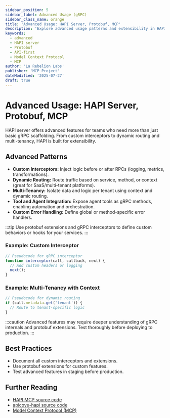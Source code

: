 ```yaml
---
sidebar_position: 5
sidebar_label: Advanced Usage (gRPC)
sidebar_class_name: orange
title: 'Advanced Usage: HAPI Server, Protobuf, MCP'
description: 'Explore advanced usage patterns and extensibility in HAPI server for API-first, Protobuf-driven, and Model Context Protocol (MCP) deployments.'
keywords:
  - advanced
  - HAPI server
  - Protobuf
  - API-first
  - Model Context Protocol
  - MCP
author: 'La Rebelion Labs'
publisher: 'MCP Project'
dateModified: '2025-07-27'
draft: true
---
```


# Advanced Usage: HAPI Server, Protobuf, MCP

HAPI server offers advanced features for teams who need more than just basic gRPC scaffolding. From custom interceptors to dynamic routing and multi-tenancy, HAPI is built for extensibility.

## Advanced Patterns
- **Custom Interceptors:** Inject logic before or after RPCs (logging, metrics, transformations).
- **Dynamic Routing:** Route traffic based on service, method, or context (great for SaaS/multi-tenant platforms).
- **Multi-Tenancy:** Isolate data and logic per tenant using context and dynamic routing.
- **Tool and Agent Integration:** Expose agent tools as gRPC methods, enabling automation and orchestration.
- **Custom Error Handling:** Define global or method-specific error handlers.

:::tip
Use protobuf extensions and gRPC interceptors to define custom behaviors or hooks for your services.
:::

### Example: Custom Interceptor
```js
// Pseudocode for gRPC interceptor
function interceptor(call, callback, next) {
  // Add custom headers or logging
  next();
}
```

### Example: Multi-Tenancy with Context
```js
// Pseudocode for dynamic routing
if (call.metadata.get('tenant')) {
  // Route to tenant-specific logic
}
```

:::caution
Advanced features may require deeper understanding of gRPC internals and protobuf extensions. Test thoroughly before deploying to production.
:::

## Best Practices
- Document all custom interceptors and extensions.
- Use protobuf extensions for custom features.
- Test advanced features in staging before production.

## Further Reading
- [HAPI MCP source code](https://github.com/la-rebelion/hapi-mcp)
- [apicove-hapi source code](https://github.com/la-rebelion/apicove-hapi)
- [Model Context Protocol (MCP)](https://github.com/la-rebelion)
